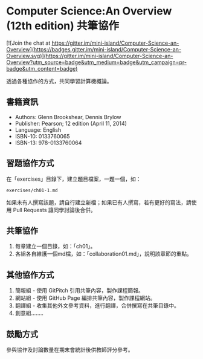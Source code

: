# Computer Science:An Overview (12th edition) 共筆協作

[![Join the chat at https://gitter.im/mini-island/Computer-Science-an-Overview](https://badges.gitter.im/mini-island/Computer-Science-an-Overview.svg)](https://gitter.im/mini-island/Computer-Science-an-Overview?utm_source=badge&utm_medium=badge&utm_campaign=pr-badge&utm_content=badge)

透過各種協作的方式，共同學習計算機概論。

## 書籍資訊
- Authors: Glenn Brookshear, Dennis Brylow
- Publisher: Pearson; 12 edition (April 11, 2014)
- Language: English
- ISBN-10: 0133760065
- ISBN-13: 978-0133760064

## 習題協作方式
在「exercises」目錄下，建立題目檔案，一題一個，如：
```
exercises/ch01-1.md
```
如果未有人撰寫該題，請自行建立新檔；如果已有人撰寫，若有更好的寫法，請使用 Pull Requests 讓同學討論後合併。

## 共筆協作
1. 每章建立一個目錄，如：「ch01」。
2. 各組各自維護一個md檔，如：「collaboration01.md」，說明該章節的重點。

## 其他協作方式
1. 簡報組 - 使用 GitPitch 引用共筆內容，製作課程簡報。
2. 網站組 - 使用 GitHub Page 編排共筆內容，製作課程網站。
3. 翻譯組 - 收集其他外文參考資料，進行翻譯，合併撰寫在共筆目錄中。
4. 創意組........

## 鼓勵方式
參與協作及討論數量在期末會統計後供教師評分參考。

